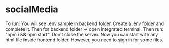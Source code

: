 # socialMedia

To run: You will see .env.sample in backend folder. Create a .env folder and complete it. Then for backend folder -> open integrated terminal. Then run: "npm i && npm start". Don't close the server. Now you can start with any html file inside frontend folder. However, you need to sign in for some files. 
